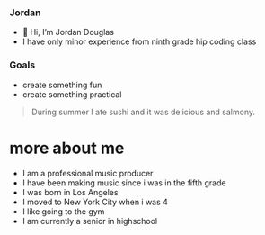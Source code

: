 ### Jordan 
- 👋 Hi, I’m Jordan Douglas
- I have only minor experience from ninth grade hip coding class
### Goals
- create something fun
- create something practical
> During summer I ate sushi and it was delicious and salmony.
# more about me
- I am a professional music producer
- I have been making music since i was in the fifth grade
- I was born in Los Angeles
- I moved to New York City when i was 4
- I like going to the gym
- I am currently a senior in highschool
